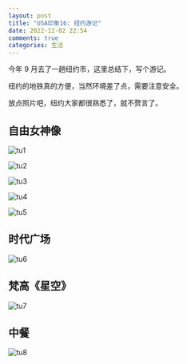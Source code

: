 ```yaml
---
layout: post
title: "USA印象16: 纽约游记"
date: 2022-12-02 22:54
comments: true
categories: 生活
---
```


今年 9 月去了一趟纽约市，这里总结下，写个游记。

<!--more-->

纽约的地铁真的方便，当然环境差了点，需要注意安全。

放点照片吧，纽约大家都很熟悉了，就不赘言了。


## 自由女神像

![tu1](/images/NYC/IMG_1636.JPG)

![tu2](/images/NYC/IMG_1637.JPG)

![tu3](/images/NYC/IMG_1638.JPG)

![tu4](/images/NYC/IMG_1639.JPG)

![tu5](/images/NYC/IMG_1640.JPG)

## 时代广场

![tu6](/images/NYC/IMG_1641.JPG)

## 梵高《星空》

![tu7](/images/NYC/IMG_1642.JPG)

## 中餐

![tu8](/images/NYC/IMG_1643.JPG)




